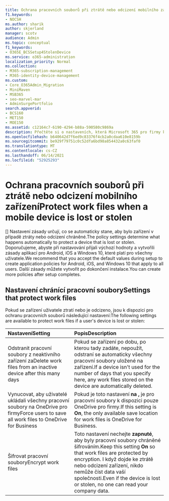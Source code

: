 ```yaml
---
title: Ochrana pracovních souborů při ztrátě nebo odcizení mobilního zařízení
f1.keywords:
- NOCSH
ms.author: sharik
author: skjerland
manager: scotv
audience: Admin
ms.topic: conceptual
f1_keywords:
- O365E_BCSSetup4StolenDevice
ms.service: o365-administration
localization_priority: Normal
ms.collection:
- M365-subscription-management
- M365-identity-device-management
ms.custom:
- Core_O365Admin_Migration
- MiniMaven
- MSB365
- seo-marvel-mar
- AdminSurgePortfolio
search.appverid:
- BCS160
- MET150
- MOE150
ms.assetid: c12164c7-6190-4294-b88a-590580c9869a
description: Přečtěte si o nastaveních, která Microsoft 365 pro firmy k ochraně pracovních souborů v případě ztráty nebo odcizení zařízení uživatele.
ms.openlocfilehash: b640642d7f6ed9c83376f4cb2a0cdaa610e8159b
ms.sourcegitcommit: be929f79751c0c52dfa6bd98a854432a0c63faf0
ms.translationtype: MT
ms.contentlocale: cs-CZ
ms.lasthandoff: 06/14/2021
ms.locfileid: "52925293"
---
```

# <a name="protect-work-files-when-a-mobile-device-is-lost-or-stolen"></a><span data-ttu-id="2182d-103">Ochrana pracovních souborů při ztrátě nebo odcizení mobilního zařízení</span><span class="sxs-lookup"><span data-stu-id="2182d-103">Protect work files when a mobile device is lost or stolen</span></span>

<span data-ttu-id="2182d-104">[] Nastavení zásady určují, co se automaticky stane, aby bylo zařízení v případě ztráty nebo odcizení chráněné.</span><span class="sxs-lookup"><span data-stu-id="2182d-104">The policy settings determine what happens automatically to protect a device that is lost or stolen.</span></span> <span data-ttu-id="2182d-105">Doporučujeme, abyste při nastavování přijali výchozí hodnoty a vytvořili zásady aplikací pro Android, iOS a Windows 10, které platí pro všechny uživatele.</span><span class="sxs-lookup"><span data-stu-id="2182d-105">We recommend that you accept the default values during setup to create application policies for Android, iOS, and Windows 10 that apply to all users.</span></span> <span data-ttu-id="2182d-106">Další zásady můžete vytvořit po dokončení instalace.</span><span class="sxs-lookup"><span data-stu-id="2182d-106">You can create more policies after setup completes.</span></span>
  
## <a name="settings-that-protect-work-files"></a><span data-ttu-id="2182d-107">Nastavení chránící pracovní soubory</span><span class="sxs-lookup"><span data-stu-id="2182d-107">Settings that protect work files</span></span>

<span data-ttu-id="2182d-108">Pokud se zařízení uživatele ztratí nebo je odcizeno, jsou k dispozici pro ochranu pracovních souborů následující nastavení:</span><span class="sxs-lookup"><span data-stu-id="2182d-108">The following settings are available to protect work files if a user's device is lost or stolen:</span></span>


|<span data-ttu-id="2182d-109">Nastavení</span><span class="sxs-lookup"><span data-stu-id="2182d-109">Setting</span></span>  <br/> |<span data-ttu-id="2182d-110">Popis</span><span class="sxs-lookup"><span data-stu-id="2182d-110">Description</span></span>  <br/> |
|:-----|:-----|
|<span data-ttu-id="2182d-111">Odstranit pracovní soubory z neaktivního zařízení za</span><span class="sxs-lookup"><span data-stu-id="2182d-111">Delete work files from an inactive device after this many days</span></span>  <br/> |<span data-ttu-id="2182d-112">Pokud se zařízení po dobu, po kterou tady zadáte, nepoužít, odstraní se automaticky všechny pracovní soubory uložené na zařízení.</span><span class="sxs-lookup"><span data-stu-id="2182d-112">If a device isn't used for the number of days that you specify here, any work files stored on the device are automatically deleted.</span></span>  <br/> |
|<span data-ttu-id="2182d-113">Vynucovat, aby uživatelé ukládali všechny pracovní soubory na OneDrive pro firmy</span><span class="sxs-lookup"><span data-stu-id="2182d-113">Force users to save all work files to OneDrive for Business</span></span>  <br/> |<span data-ttu-id="2182d-114">Pokud je toto nastavení **na ,** je pro pracovní soubory k dispozici pouze OneDrive pro firmy.</span><span class="sxs-lookup"><span data-stu-id="2182d-114">If this setting is **On**, the only available save location for work files is OneDrive for Business.</span></span>  <br/> |
|<span data-ttu-id="2182d-115">Šifrovat pracovní soubory</span><span class="sxs-lookup"><span data-stu-id="2182d-115">Encrypt work files</span></span>  <br/> |<span data-ttu-id="2182d-116">Toto nastavení nechejte **zapnuté**, aby byly pracovní soubory chráněné šifrováním.</span><span class="sxs-lookup"><span data-stu-id="2182d-116">Keep this setting **On** so that work files are protected by encryption.</span></span> <span data-ttu-id="2182d-117">I když dojde ke ztrátě nebo odcizení zařízení, nikdo nemůže číst data vaší společnosti.</span><span class="sxs-lookup"><span data-stu-id="2182d-117">Even if the device is lost or stolen, no one can read your company data.</span></span>  <br/> |
   

